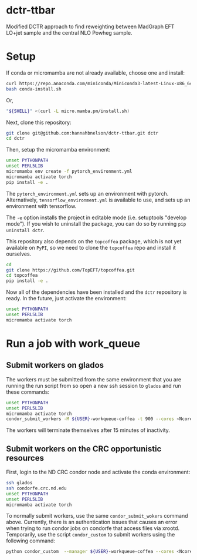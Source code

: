# dctr-ttbar
Modified DCTR approach to find reweighting between MadGraph EFT LO+jet sample and the central NLO Powheg sample. 

# Setup 
If conda or micromamba are not already available, choose one and install: 
```bash
curl https://repo.anaconda.com/miniconda/Miniconda3-latest-Linux-x86_64.sh > conda-install.sh
bash conda-install.sh
```
Or,
```bash
"${SHELL}" <(curl -L micro.mamba.pm/install.sh)
```

Next, clone this repository: 
```bash
git clone git@github.com:hannahbnelson/dctr-ttbar.git dctr
cd dctr
```

Then, setup the micromamba environment: 
```bash
unset PYTHONPATH 
unset PERL5LIB
micromamba env create -f pytorch_environment.yml
micromamba activate torch
pip install -e .
```

The `pytorch_environment.yml` sets up an environment with pytorch. 
Alternatively, `tensorflow_environment.yml` is available to use, and sets up an environment with tensorflow. 

The `-e` option installs the project in editable mode (i.e. setuptools "develop mode"). If you wish to uninstall the package, you can do so by running `pip uninstall dctr`. 

This repository also depends on the `topcoffea` package, which is not yet available on `PyPI`, so we need to clone the `topcoffea` repo and install it ourselves.

```bash
cd 
git clone https://github.com/TopEFT/topcoffea.git
cd topcoffea
pip install -e .  
```

Now all of the dependencies have been installed and the `dctr` repository is ready.
In the future, just activate the environment: 
```bash
unset PYTHONPATH
unset PERL5LIB
micromamba activate torch
```

# Run a job with work\_queue

## Submit workers on glados
The workers must be submitted from the same environment that you are running the run script from so open a new ssh session to `glados` and run these commands: 
```bash
unset PYTHONPATH
unset PERL5LIB
micromamba activate torch
condor_submit_workers -M ${USER}-workqueue-coffea -t 900 --cores <Ncores> --memory <Nmemory(MB)> --disk 100000 <Nworkers>
```
The workers will terminate themselves after 15 minutes of inactivity.

## Submit workers on the CRC opportunistic resources
First, login to the ND CRC condor node and activate the conda environment: 
```bash
ssh glados
ssh condorfe.crc.nd.edu
unset PYTHONPATH
unset PERL5LIB
micromamba activate torch
```

To normally submit workers, use the same `condor_submit_wokers` command above. 
Currently, there is an authentication issues that causes an error when trying to run condor jobs on condorfe that access files via xrootd. Temporarily, use the script `condor_custom` to submit workers using the following command: 
```bash
python condor_custom  --manager ${USER}-workqueue-coffea --cores <Ncores> --memory <Nmemory (MG)> --disk 100000 --num-workers <Nworkers> 
```

